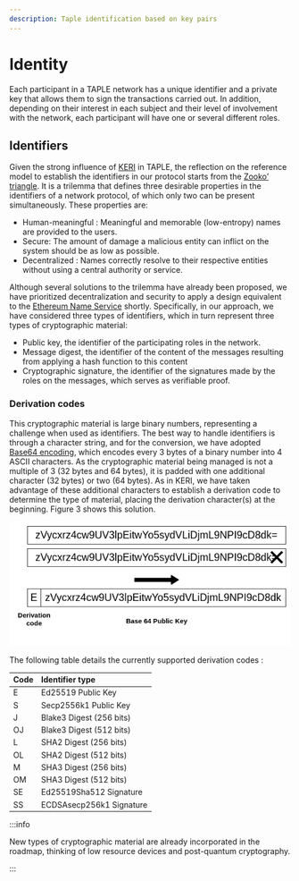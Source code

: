 ```yaml
---
description: Taple identification based on key pairs
---
```


# Identity
Each participant in a TAPLE network has a unique identifier and a private key that allows them to sign the transactions carried out. In addition, depending on their interest in each subject and their level of involvement with the network, each participant will have one or several different roles.

## Identifiers
Given the strong influence of [KERI](https://keri.one/) in TAPLE, the reflection on the reference model to establish the identifiers in our protocol starts from the [Zooko’ triangle](https://en.wikipedia.org/wiki/Zooko%27s_triangle). It is a trilemma that defines three desirable properties in the identifiers of a network protocol, of which only two can be present simultaneously. These properties are:
- Human-meaningful : Meaningful and memorable (low-entropy) names are provided to the users.
- Secure: The amount of damage a malicious entity can inflict on the system should be as low as possible.
- Decentralized : Names correctly resolve to their respective entities without using a central authority or service.

Although several solutions to the trilemma have already been proposed, we have prioritized decentralization and security to apply a design equivalent to the [Ethereum Name Service](https://ens.domains) shortly. Specifically, in our approach, we have considered three types of identifiers, which in turn represent three types of cryptographic material: 
- Public key, the identifier of the participating roles in the network.
- Message digest, the identifier of the content of the messages resulting from applying a hash function to this content
- Cryptographic signature, the identifier of the signatures made by the roles on the messages, which serves as verifiable proof.

### Derivation codes
This cryptographic material is large binary numbers, representing a challenge when used as identifiers. The best way to handle identifiers is through a character string, and for the conversion, we have adopted [Base64 encoding](https://www.rfc-editor.org/rfc/rfc4648), which encodes every 3 bytes of a binary number into 4 ASCII characters. As the cryptographic material being managed is not a multiple of 3 (32 bytes and 64 bytes), it is padded with one additional character (32 bytes) or two (64 bytes). As in KERI, we have taken advantage of these additional characters to establish a derivation code to determine the type of material, placing the derivation character(s) at the beginning. Figure 3 shows this solution.

![Derivation codes](../img/derivation-codes.png)

The following table details the currently supported derivation codes :

<center>

| Code | Identifier type          |
| ---- | :----------------------- |
| E    | Ed25519 Public Key       |
| S    | Secp2556k1 Public Key    |
| J    | Blake3 Digest (256 bits) |
| OJ   | Blake3 Digest (512 bits) |
| L    | SHA2 Digest (256 bits)   |
| OL   | SHA2 Digest (512 bits)   |
| M    | SHA3 Digest (256 bits)   |
| OM   | SHA3 Digest (512 bits)   |
| SE   | Ed25519Sha512 Signature  |
| SS   | ECDSAsecp256k1 Signature |

</center>

:::info

New types of cryptographic material are already incorporated in the roadmap, thinking of low resource devices and post-quantum cryptography.

:::
